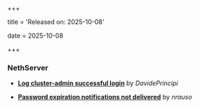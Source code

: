 +++

title = 'Released on: 2025-10-08'

date = 2025-10-08

+++

### NethServer

- **[Log cluster-admin successful login](https://github.com/NethServer/dev/issues/7667)** by *DavidePrincipi*

- **[Password expiration notifications not delivered](https://github.com/NethServer/dev/issues/7644)** by *nrauso*

